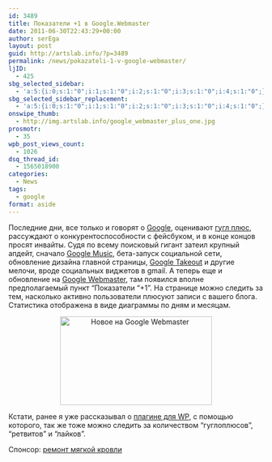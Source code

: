 ```yaml
---
id: 3489
title: Показатели +1 в Google.Webmaster
date: 2011-06-30T22:43:29+00:00
author: serEga
layout: post
guid: http://artslab.info/?p=3489
permalink: /news/pokazateli-1-v-google-webmaster/
ljID:
  - 425
sbg_selected_sidebar:
  - 'a:5:{i:0;s:1:"0";i:1;s:1:"0";i:2;s:1:"0";i:3;s:1:"0";i:4;s:1:"0";}'
sbg_selected_sidebar_replacement:
  - 'a:5:{i:0;s:1:"0";i:1;s:1:"0";i:2;s:1:"0";i:3;s:1:"0";i:4;s:1:"0";}'
onswipe_thumb:
  - http://img.artslab.info/google_webmaster_plus_one.jpg
prosmotr:
  - 35
wpb_post_views_count:
  - 1026
dsq_thread_id:
  - 1565018900
categories:
  - News
tags:
  - google
format: aside
---
```

Последние дни, все только и говорят о [Google](http://artslab.info/tag/google/), оценивают [гугл плюс](http://artslab.info/news/dobro-pozhalovat-na-proekt-google/), рассуждают о конкурентоспособности с фейсбуком, и в конце концов просят инвайты. Судя по всему поисковый гигант затеил крупный апдейт, сначало <a href="http://music.google.com/" rel="nofollow">Google Music</a>, бета-запуск социальной сети, обновление дизайна главной страницы, <a href="https://www.google.com/takeout/" rel="nofollow">Google Takeout</a> и другие мелочи, вроде социальных виджетов в gmail. А теперь еще и обновление на [Google Webmaster](https://www.google.com/webmasters/tools/home?hl=en), там появился вполне предполагаемый пункт &#8220;Показатели &#8220;+1&#8221;. На странице можно следить за тем, насколько активно пользователи плюсуют записи с вашего блога. Статистика отображена в виде диаграммы по дням и месяцам.

<center>
  <a href="http://img.artslab.info/google_webmaster_plus_one.jpg"><img src="http://img.artslab.info/google_webmaster_plus_one-300x175.jpg" alt="Новое на Google Webmaster" title="google_webmaster_plus_one" width="300" height="175" class="alignnone size-medium wp-image-3490" /></a>
</center>

Кстати, ранее я уже рассказывал о [плагине для WP](http://artslab.info/wordpress/populyarnost-postov-bloga-v-socialnyx-setyax-social-metrics-dlya-wordpress/), с помощью которого, так же тоже можно следить за количеством &#8220;гуглоплюсов&#8221;, &#8220;ретвитов&#8221; и &#8220;лайков&#8221;.

<!--more-->

Спонсор: [ремонт мягкой кровли](http://www.gidrol.ru/)